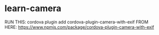 # learn-camera
RUN THIS: cordova plugin add cordova-plugin-camera-with-exif 
FROM HERE: https://www.npmjs.com/package/cordova-plugin-camera-with-exif 

